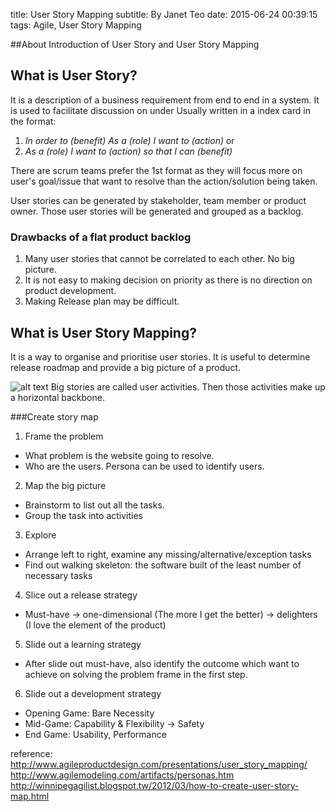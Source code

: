 title: User Story Mapping
subtitle: By Janet Teo
date: 2015-06-24 00:39:15
tags: Agile, User Story Mapping

##About
Introduction of User Story and User Story Mapping

## What is User Story?
It is a description of a business requirement from end to end in a system. It is used to facilitate discussion on under
Usually written in a index card in the format:
1. *In order to (benefit) As a (role) I want to (action)*
	or
2. *As a (role) I want to (action) so that I can (benefit)*

There are scrum teams prefer the 1st format as they will focus more on user's goal/issue that want to resolve than the action/solution being taken.

User stories can be generated by stakeholder, team member or product owner.
Those user stories will be generated and grouped as a backlog.

### Drawbacks of a flat product backlog
1. Many user stories that cannot be correlated to each other. No big picture.
2. It is not easy to making decision on priority as there is no direction on product development.
3. Making Release plan may be difficult.


## What is User Story Mapping?
It is a way to organise and prioritise user stories. It is useful to determine release roadmap and provide a big picture of a product.

![alt text](http://3.bp.blogspot.com/-Qmue5-IotbA/VTZsZUsecxI/AAAAAAAAAO0/J34ZMd_WdJE/s1600/UserStoryMapDefinitions.png "User Story Map")
Big stories are called user activities. Then those activities make up a horizontal backbone.

###Create story map
1. Frame the problem
  * What problem is the website going to resolve. 
  * Who are the users. Persona can be used to identify users.
2. Map the big picture
  * Brainstorm to list out all the tasks. 
  * Group the task into activities
3. Explore
  * Arrange left to right, examine any missing/alternative/exception tasks
  * Find out walking skeleton: the software built of the least number of necessary tasks
4. Slice out a release strategy
  * Must-have -> one-dimensional (The more I get the better) -> delighters (I love the element of the product)
5. Slide out a learning strategy
  * After slide out must-have, also identify the outcome which want to achieve on solving the problem frame in the first step. 
6. Slide out a development strategy
  * Opening Game: Bare Necessity 
  * Mid-Game: Capability & Flexibility -> Safety 
  * End Game: Usability, Performance



reference:
http://www.agileproductdesign.com/presentations/user_story_mapping/
http://www.agilemodeling.com/artifacts/personas.htm
http://winnipegagilist.blogspot.tw/2012/03/how-to-create-user-story-map.html
